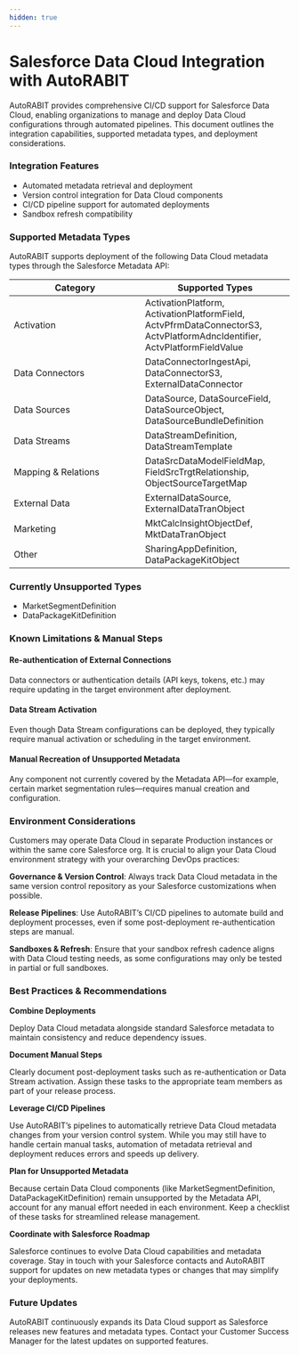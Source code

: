 ```yaml
---
hidden: true
---
```


# Salesforce Data Cloud Integration with AutoRABIT

AutoRABIT provides comprehensive CI/CD support for Salesforce Data Cloud, enabling organizations to manage and deploy Data Cloud configurations through automated pipelines. This document outlines the integration capabilities, supported metadata types, and deployment considerations.&#x20;

### Integration Features&#x20;

* Automated metadata retrieval and deployment&#x20;
* Version control integration for Data Cloud components&#x20;
* CI/CD pipeline support for automated deployments&#x20;
* Sandbox refresh compatibility&#x20;

### Supported Metadata Types&#x20;

AutoRABIT supports deployment of the following Data Cloud metadata types through the Salesforce Metadata API:&#x20;

<table><thead><tr><th width="220">Category</th><th>Supported Types</th></tr></thead><tbody><tr><td>Activation </td><td>ActivationPlatform, ActivationPlatformField, ActvPfrmDataConnectorS3, ActvPlatformAdncIdentifier, ActvPlatformFieldValue </td></tr><tr><td>Data Connectors </td><td>DataConnectorIngestApi, DataConnectorS3, ExternalDataConnector </td></tr><tr><td>Data Sources </td><td>DataSource, DataSourceField, DataSourceObject, DataSourceBundleDefinition </td></tr><tr><td>Data Streams </td><td>DataStreamDefinition, DataStreamTemplate </td></tr><tr><td>Mapping &#x26; Relations </td><td>DataSrcDataModelFieldMap, FieldSrcTrgtRelationship, ObjectSourceTargetMap </td></tr><tr><td>External Data </td><td>ExternalDataSource, ExternalDataTranObject </td></tr><tr><td>Marketing </td><td>MktCalcInsightObjectDef, MktDataTranObject </td></tr><tr><td>Other </td><td>SharingAppDefinition, DataPackageKitObject </td></tr></tbody></table>

### Currently Unsupported Types&#x20;

* MarketSegmentDefinition&#x20;
* DataPackageKitDefinition&#x20;

### Known Limitations & Manual Steps&#x20;

#### Re-authentication of External Connections&#x20;

Data connectors or authentication details (API keys, tokens, etc.) may require updating in the target environment after deployment.&#x20;

#### Data Stream Activation

Even though Data Stream configurations can be deployed, they typically require manual activation or scheduling in the target environment.&#x20;

#### **Manual Recreation of Unsupported Metadata**

Any component not currently covered by the Metadata API—for example, certain market segmentation rules—requires manual creation and configuration.&#x20;

### Environment Considerations&#x20;

Customers may operate Data Cloud in separate Production instances or within the same core Salesforce org. It is crucial to align your Data Cloud environment strategy with your overarching DevOps practices:&#x20;

**Governance & Version Control**: Always track Data Cloud metadata in the same version control repository as your Salesforce customizations when possible.&#x20;

**Release Pipelines**: Use AutoRABIT’s CI/CD pipelines to automate build and deployment processes, even if some post-deployment re-authentication steps are manual.&#x20;

**Sandboxes & Refresh**: Ensure that your sandbox refresh cadence aligns with Data Cloud testing needs, as some configurations may only be tested in partial or full sandboxes.&#x20;

### Best Practices & Recommendations&#x20;

**Combine Deployments**&#x20;

Deploy Data Cloud metadata alongside standard Salesforce metadata to maintain consistency and reduce dependency issues.&#x20;

**Document Manual Steps**

Clearly document post-deployment tasks such as re-authentication or Data Stream activation. Assign these tasks to the appropriate team members as part of your release process.&#x20;

**Leverage CI/CD Pipelines**

Use AutoRABIT’s pipelines to automatically retrieve Data Cloud metadata changes from your version control system. While you may still have to handle certain manual tasks, automation of metadata retrieval and deployment reduces errors and speeds up delivery.&#x20;

**Plan for Unsupported Metadata**

Because certain Data Cloud components (like MarketSegmentDefinition, DataPackageKitDefinition) remain unsupported by the Metadata API, account for any manual effort needed in each environment. Keep a checklist of these tasks for streamlined release management.&#x20;

**Coordinate with Salesforce Roadmap**

Salesforce continues to evolve Data Cloud capabilities and metadata coverage. Stay in touch with your Salesforce contacts and AutoRABIT support for updates on new metadata types or changes that may simplify your deployments.&#x20;

### Future Updates&#x20;

AutoRABIT continuously expands its Data Cloud support as Salesforce releases new features and metadata types. Contact your Customer Success Manager for the latest updates on supported features.&#x20;

&#x20;
